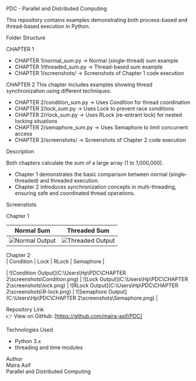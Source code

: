 PDC  -  Parallel and Distributed Computing

This repository contains examples demonstrating both process-based and thread-based execution in Python.

Folder Structure

CHAPTER 1

- CHAPTER 1/normal_sum.py → Normal (single-thread) sum example  
- CHAPTER 1/threaded_sum.py → Thread-based sum example  
- CHAPTER 1/screenshots/ → Screenshots of Chapter 1 code execution  

CHAPTER 2
This chapter includes examples showing thread synchronization using different techniques:

- CHAPTER 2/condition_sum.py → Uses Condition for thread coordination  
- CHAPTER 2/lock_sum.py → Uses Lock to prevent race conditions  
- CHAPTER 2/rlock_sum.py → Uses RLock (re-entrant lock) for nested locking situations  
- CHAPTER 2/semaphore_sum.py → Uses Semaphore to limit concurrent access  
- CHAPTER 2/screenshots/ → Screenshots of Chapter 2 code execution  

Description

Both chapters calculate the sum of a large array (1 to 1,000,000).  

- Chapter 1 demonstrates the basic comparison between normal (single-threaded) and threaded execution.  
- Chapter 2 introduces synchronization concepts in multi-threading, ensuring safe and coordinated thread operations.  

Screenshots

Chapter 1  

| Normal Sum | Threaded Sum |
|-------------|--------------|
| ![Normal Output](CHAPTER%201/screenshots/normal_output.png) | ![Threaded Output](CHAPTER%201/screenshots/threaded_output.png) |

Chapter 2  
| Condition | Lock | RLock | Semaphore |

| ![Condition Output](C:\Users\Hp\PDC\CHAPTER 2\screenshots\Condition.png) | ![Lock Output](C:\Users\Hp\PDC\CHAPTER 2\screenshots\lock.png) | ![RLock Output](C:\Users\Hp\PDC\CHAPTER 2\screenshots\R-lock.png) | ![Semaphore Output](C:\Users\Hp\PDC\CHAPTER 2\screenshots\Semaphore.png) |

Repository Link  
👉 View on GitHub: [https://github.com/maira-asif/PDC]

Technologies Used  

- Python 3.x  
- threading and time modules  

Author  
Maira Asif  
Parallel and Distributed Computing  
